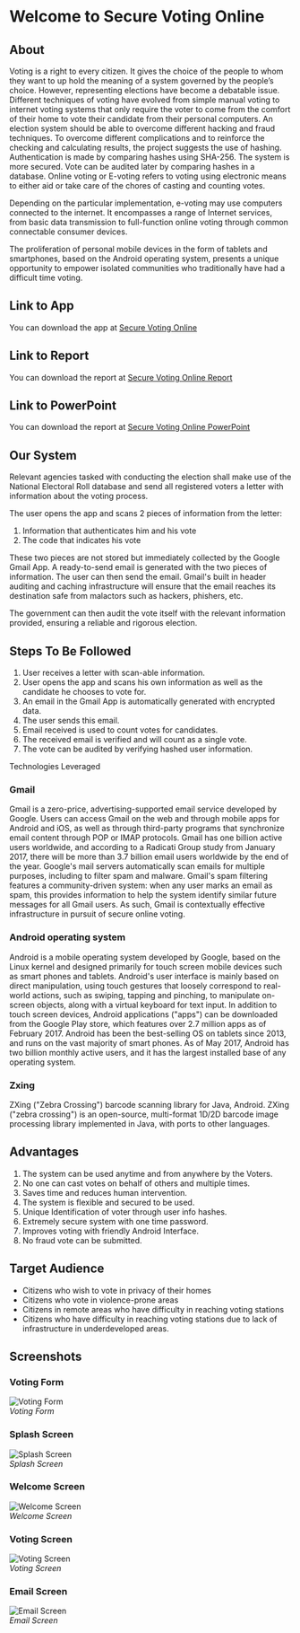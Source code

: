 # Welcome to Secure Voting Online

## About

Voting is a right to every citizen. It gives the choice of the people to whom they want to up hold the meaning of a system governed by the people’s choice. However, representing elections have become a debatable issue. Different techniques of voting have evolved from simple manual voting to internet voting systems that only require the voter to come from the comfort of their home to vote their candidate from their personal computers. An election system should be able to overcome different hacking and fraud techniques. To overcome different complications and to reinforce the checking and calculating results, the project suggests the use of hashing. Authentication is made by comparing hashes using SHA-256. The system is more secured. Vote can be audited later by comparing hashes in a database.
Online voting or E-voting refers to voting using electronic means to either aid or take care of the chores of casting and counting votes.

Depending on the particular implementation, e-voting may use computers connected to the internet. It encompasses a range of Internet services, from basic data transmission to full-function online voting through common connectable consumer devices.

The proliferation of personal mobile devices in the form of tablets and smartphones, based on the Android operating system, presents a unique opportunity to empower isolated communities who traditionally have had a difficult time voting.

## Link to App

You can download the app at [Secure Voting Online](https://github.com/D-Bhatta/Secure-Online-Voting/raw/master/app/release/app-release.apk)

## Link to Report

You can download the report at [Secure Voting Online Report](https://github.com/D-Bhatta/Secure-Online-Voting/raw/master/SECURE%20%20ONLINE%20VOTING.pdf)

## Link to PowerPoint

You can download the report at [Secure Voting Online PowerPoint](https://github.com/D-Bhatta/Secure-Online-Voting/raw/master/Secure%20Online%20Voting2.pptx)

## Our System

Relevant agencies tasked with conducting the election shall make use of the National Electoral Roll
database and send all registered voters a letter with information about the voting process.

The user opens the app and scans 2 pieces of information from the letter:

1. Information that authenticates him and his vote
2. The code that indicates his vote

These two pieces are not stored but immediately collected by the Google Gmail App. A ready-to-send
email is generated with the two pieces of information. The user can then send the email. Gmail's built
in header auditing and caching infrastructure will ensure that the email reaches its destination safe from
malactors such as hackers, phishers, etc.

The government can then audit the vote itself with the relevant information provided, ensuring a reliable
and rigorous election.

## Steps To Be Followed

1. User receives a letter with scan-able information.
2. User opens the app and scans his own information as well as the candidate he chooses to vote
for.
3. An email in the Gmail App is automatically generated with encrypted data.
4. The user sends this email.
5. Email received is used to count votes for candidates.
6. The received email is verified and will count as a single vote.
7. The vote can be audited by verifying hashed user information.

Technologies Leveraged

### Gmail

Gmail is a zero-price, advertising-supported email service developed by Google. Users can access
Gmail on the web and through mobile apps for Android and iOS, as well as through third-party
programs that synchronize email content through POP or IMAP protocols. Gmail has one billion active
users worldwide, and according to a Radicati Group study from January 2017, there will be more than
3.7 billion email users worldwide by the end of the year.
Google's mail servers automatically scan emails for multiple purposes, including to filter spam and
malware. Gmail's spam filtering features a community-driven system: when any user marks an email
as spam, this provides information to help the system identify similar future messages for all Gmail
users.
As such, Gmail is contextually effective infrastructure in pursuit of secure online voting.

### Android operating system

Android is a mobile operating system developed by Google, based on the Linux kernel and designed
primarily for touch screen mobile devices such as smart phones and tablets.
Android's user interface is mainly based on direct manipulation, using touch gestures that loosely
correspond to real-world actions, such as swiping, tapping and pinching, to manipulate on-screen
objects, along with a virtual keyboard for text input. In addition to touch screen devices,
Android applications ("apps") can be downloaded from the Google Play store, which features over 2.7
million apps as of February 2017. Android has been the best-selling OS on tablets since 2013, and runs
on the vast majority of smart phones. As of May 2017, Android has two billion monthly active users,
and it has the largest installed base of any operating system.

### Zxing

ZXing ("Zebra Crossing") barcode scanning library for Java, Android.
ZXing ("zebra crossing") is an open-source, multi-format 1D/2D barcode image processing library
implemented in Java, with ports to other languages.

## Advantages

1. The system can be used anytime and from anywhere by the Voters.
2. No one can cast votes on behalf of others and multiple times.
3. Saves time and reduces human intervention.
4. The system is flexible and secured to be used.
5. Unique Identification of voter through user info hashes.
6. Extremely secure system with one time password.
7. Improves voting with friendly Android Interface.
8. No fraud vote can be submitted.

## Target Audience

- Citizens who wish to vote in privacy of their homes
- Citizens who vote in violence-prone areas
- Citizens in remote areas who have difficulty in reaching voting stations
- Citizens who have difficulty in reaching voting stations due to lack of infrastructure in
underdeveloped areas.

## Screenshots

### Voting Form

![Voting Form](images/Form.png "Voting Form")  
*Voting Form*

### Splash Screen

![Splash Screen](images/splash_screen.jpg "Splash Screen")  
*Splash Screen*

### Welcome Screen

![Welcome Screen](images/Welcome_screen.jpg "Welcome Screen")  
*Welcome Screen*

### Voting Screen

![Voting Screen](images/voting_screen.jpg "Voting Screen")  
*Voting Screen*

### Email Screen

![Email Screen](images/email_screen.jpg "Email Screen")  
*Email Screen*
